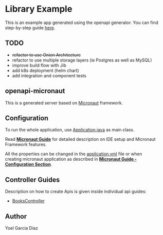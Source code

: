 # Library Example

This is an example app generated using the openapi generator. You can find step-by-step guide [here](https://guides.micronaut.io/latest/micronaut-openapi-generator-server-gradle-java.html).

## TODO

* ~~refactor to use Onion Architecture~~
* refactor to use multiple storage layers (ie Postgres as well as MySQL)
* improve build flow with Jib
* add k8s deployment (helm chart)
* add integration and component tests

## openapi-micronaut

This is a generated server based on [Micronaut](https://micronaut.io/) framework.

## Configuration

To run the whole application, use [Application.java](src/main/java/example/micronaut/Application.java) as main class.

Read **[Micronaut Guide](https://docs.micronaut.io/latest/guide/#ideSetup)** for detailed description on IDE setup and Micronaut Framework features.

All the properties can be changed in the [application.yml](src/main/resources/application.yml) file or when creating micronaut application as described in **[Micronaut Guide - Configuration Section](https://docs.micronaut.io/latest/guide/#config)**.

## Controller Guides

Description on how to create Apis is given inside individual api guides:

* [BooksController](docs/controllers/BooksController.md)

## Author

Yoel Garcia Diaz
